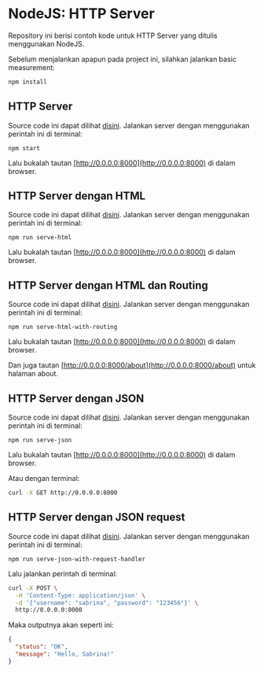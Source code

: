 # NodeJS: HTTP Server

Repository ini berisi contoh kode untuk HTTP Server
yang ditulis menggunakan NodeJS.

Sebelum menjalankan apapun pada project ini, silahkan
jalankan basic measurement:

```sh
npm install
```

## HTTP Server

Source code ini dapat dilihat [disini](./http-server).
Jalankan server dengan menggunakan perintah ini di terminal:

```
npm start
```

Lalu bukalah tautan [http://0.0.0.0:8000](http://0.0.0.0:8000)
di dalam browser.

## HTTP Server dengan HTML

Source code ini dapat dilihat [disini](./http-server-html).
Jalankan server dengan menggunakan perintah ini di terminal:

```
npm run serve-html
```

Lalu bukalah tautan [http://0.0.0.0:8000](http://0.0.0.0:8000)
di dalam browser.

## HTTP Server dengan HTML dan Routing

Source code ini dapat dilihat [disini](./http-server-html-with-routing).
Jalankan server dengan menggunakan perintah ini di terminal:

```
npm run serve-html-with-routing
```

Lalu bukalah tautan [http://0.0.0.0:8000](http://0.0.0.0:8000)
di dalam browser.

Dan juga tautan [http://0.0.0.0:8000/about](http://0.0.0.0:8000/about)
untuk halaman about.

## HTTP Server dengan JSON

Source code ini dapat dilihat [disini](./http-server-json).
Jalankan server dengan menggunakan perintah ini di terminal:

```
npm run serve-json
```

Lalu bukalah tautan [http://0.0.0.0:8000](http://0.0.0.0:8000)
di dalam browser.

Atau dengan terminal:

```sh
curl -X GET http://0.0.0.0:8000
```

## HTTP Server dengan JSON request

Source code ini dapat dilihat [disini](./http-server-json-with-request-handler).
Jalankan server dengan menggunakan perintah ini di terminal:

```
npm run serve-json-with-request-handler
```

Lalu jalankan perintah di terminal:

```sh
curl -X POST \
  -H 'Content-Type: application/json' \
  -d '{"username": "sabrina", "password": "123456"}' \
  http://0.0.0.0:8000
```

Maka outputnya akan seperti ini:

```json
{
  "status": "OK",
  "message": "Hello, Sabrina!"
}
```